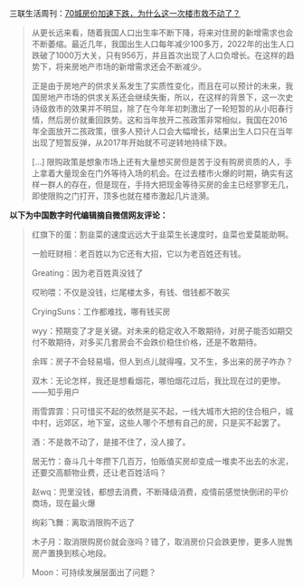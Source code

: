 三联生活周刊：[70城房价加速下跌，为什么这一次楼市救不动了？](https://chinadigitaltimes.net/chinese/699489.html "70城房价加速下跌，为什么这一次楼市救不动了？")



> 
> 从更长远来看，随着我国人口出生率不断下降，将来对住房的新增需求也会不断萎缩。最近几年，我国出生人口每年减少100多万，2022年的出生人口跌破了1000万大关，只有956万，并且首次出现了人口负增长。在这样的趋势下，将来房地产市场的新增需求还会不断减少。
> 
> 
> 正是由于房地产的供求关系发生了实质性变化，而且在可以预计的未来，我国房地产市场的供求关系还会继续失衡，所以，在这样的背景下，这一次史诗级救市的效果并不明显，除了在今年年初刺激出了一轮短暂的从小阳春行情，然后房价就重回跌势。这和当年放开二孩政策非常相似，我国在2016年全面放开二孩政策，很多人预计人口会大幅增长，结果出生人口只在当年出现了短暂反弹，从2017年开始就不可逆转地持续下跌。
> 
> 
> […] 限购政策是想象市场上还有大量想买房但是苦于没有购房资质的人，手上拿着大量现金在门外等待入场的机会。在过去楼市火爆的时期，确实有这样一群人的存在，但是现在，手持大把现金等待买房的金主已经寥寥无几，即使限购之门打开，顶多也就在楼市激起几片涟漪。
> 


**以下为中国数字时代编辑摘自微信网友评论：** 



> 
> 红旗下的蛋：割韭菜的速度远远大于韭菜生长速度时，韭菜也爱莫能助啊。
> 
> 
> 一脸旺财相：老百姓以为它还有大招，它以为老百姓还有钱。
> 
> 
> Greating：因为老百姓真没钱了
> 
> 
> 哎哟喂：不仅是没钱，烂尾楼太多，有钱、借钱都不敢买
> 
> 
> CryingSuns：工作都难找，哪有钱买房
> 
> 
> wyy：预期变了才是关键。对未来的稳定收入不敢期待，对房子能否如期交付不敢期待，对多买几套房会不会跌价稳住价格，还是不敢期待。
> 
> 
> 余晖：房子不会轻易塌，但人到点儿就得嘎，又不生，多出来的房子咋办？
> 
> 
> 双木：无论怎样，我还是想看烟花，哪怕烟花过后，我比现在过的更惨。——知乎用户
> 
> 
> 雨雪霏霏：只可惜买不起的依然是买不起，一线大城市大把的住合租户，城中村，远郊区，地下室，这些人哪个不想有自己的房，只是买不起罢了。
> 
> 
> 酒：不是救不动了，是接不住了，没人接了。
> 
> 
> 居无竹：奋斗几十年攒下几百万，怕贩值买房却变成一堆卖不出去的水泥，还要交高额物业费，还让老百姓活吗？
> 
> 
> 赵wq：兜里没钱，都想去消费，不断降级消费，疫情前感觉快倒闭的平价商场，现在最火爆
> 
> 
> 绚彩飞舞：离取消限购不远了
> 
> 
> 木子月：取消限购房价就会涨吗？错了，取消房价只会跌更惨，更多人抛售房产置换到核心地段。
> 
> 
> Moon：可持续发展层面出了问题？
> 
> 

